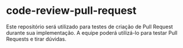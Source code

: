 # code-review-pull-request

Este repositório será utilizado para testes de criação de Pull Request durante sua implementação.
A equipe poderá utilizá-lo para testar Pull Requests e tirar dúvidas.

